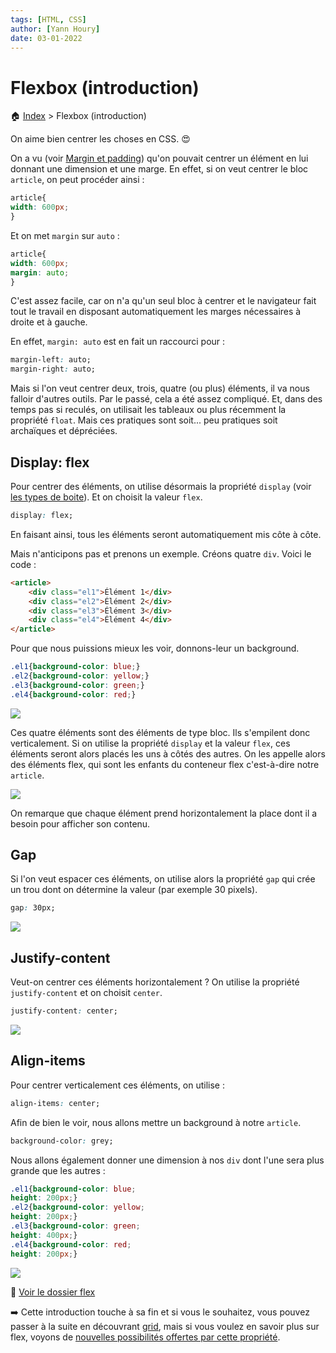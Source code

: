 ```yaml
---
tags: [HTML, CSS]
author: [Yann Houry]
date: 03-01-2022
---
```


# Flexbox (introduction)
🏠 [Index](https://github.com/YannHY/html-css-js/blob/main/index.md) > Flexbox (introduction)

On aime bien centrer les choses en CSS. 😍

On a vu (voir [Margin et padding](https://github.com/YannHY/html-css-js/blob/main/2.%20Deuxième%20partie/2.9%20Margin%20et%20padding.md)) qu'on pouvait centrer un élément en lui donnant une dimension et une marge. En effet, si on veut centrer le bloc `article`, on peut procéder ainsi :

```CSS
article{
width: 600px;
}
```

Et on met `margin` sur `auto` :

```CSS
article{
width: 600px;
margin: auto;
}
```

C'est assez facile, car on n'a qu'un seul bloc à centrer et le navigateur fait tout le travail en disposant automatiquement les marges nécessaires à droite et à gauche.

En effet, `margin: auto` est en fait un raccourci pour :

```CSS
margin-left: auto;
margin-right: auto;
```

Mais si l'on veut centrer deux, trois, quatre (ou plus) éléments, il va nous falloir d'autres outils. Par le passé, cela a été assez compliqué. Et, dans des temps pas si reculés, on utilisait les tableaux ou plus récemment la propriété `float`. Mais ces pratiques sont soit... peu pratiques soit archaïques et dépréciées.

## Display: flex
Pour centrer des éléments, on utilise désormais la propriété `display` (voir [les types de boite](https://github.com/YannHY/html-css-js/blob/main/2.%20Deuxième%20partie/2.10%20Les%20types%20de%20boite.md)). Et on choisit la valeur `flex`.

```css
display: flex;
```

En faisant ainsi, tous les éléments seront automatiquement mis côte à côte.

Mais n'anticipons pas et prenons un exemple. Créons quatre `div`. Voici le code :

```HTML
<article>
	<div class="el1">Élément 1</div>
	<div class="el2">Élément 2</div>
	<div class="el3">Élément 3</div>
	<div class="el4">Élément 4</div>
</article>
```

Pour que nous puissions mieux les voir, donnons-leur un background.

```CSS
.el1{background-color: blue;}
.el2{background-color: yellow;}
.el3{background-color: green;}
.el4{background-color: red;}
```

![](https://github.com/YannHY/html-css-js/blob/main/Images/quatre-div.png)

Ces quatre éléments sont des éléments de type bloc. Ils s'empilent donc verticalement. Si on utilise la propriété `display` et la valeur `flex`, ces éléments seront alors placés les uns à côtés des autres. On les appelle alors des éléments flex, qui sont les enfants du conteneur flex c'est-à-dire notre `article`.

![](https://github.com/YannHY/html-css-js/blob/main/Images/quatre-div-flex.png)

On remarque que chaque élément prend horizontalement la place dont il a besoin pour afficher son contenu. 

## Gap
Si l'on veut espacer ces éléments, on utilise alors la propriété `gap` qui crée un trou dont on détermine la valeur (par exemple 30 pixels).

```CSS
gap: 30px;
```

![](https://github.com/YannHY/html-css-js/blob/main/Images/div-gap.png)

## Justify-content
Veut-on centrer ces éléments horizontalement ? On utilise la propriété `justify-content` et on choisit `center`.

```CSS
justify-content: center;
```

![](https://github.com/YannHY/html-css-js/blob/main/Images/justify-content-center-2.png)

## Align-items
Pour centrer verticalement ces éléments, on utilise :

```CSS
align-items: center;
```

Afin de bien le voir, nous allons mettre un background à notre `article`.

```CSS
background-color: grey;
```

Nous allons également donner une dimension à nos `div` dont l'une sera plus grande que les autres :

```CSS
.el1{background-color: blue;
height: 200px;}
.el2{background-color: yellow;
height: 200px;}
.el3{background-color: green;
height: 400px;}
.el4{background-color: red;
height: 200px;}
```

![](https://github.com/YannHY/html-css-js/blob/main/Images/align-items.png)

📁 [Voir le dossier flex](https://app.box.com/s/wzc7zdwnhmrypn66z5pct2e7uc57aijk)

➡️ Cette introduction touche à sa fin et si vous le souhaitez, vous pouvez passer à la suite en découvrant [grid](https://github.com/YannHY/html-css-js/blob/main/3.%20Troisième%20partie/3.3%20Grid%20(introduction).md), mais si vous voulez en savoir plus sur flex, voyons de [nouvelles possibilités offertes par cette propriété](https://github.com/YannHY/html-css-js/blob/main/3.%20Troisième%20partie/3.2%20Les%20propriétés%20de%20flexbox.md).
